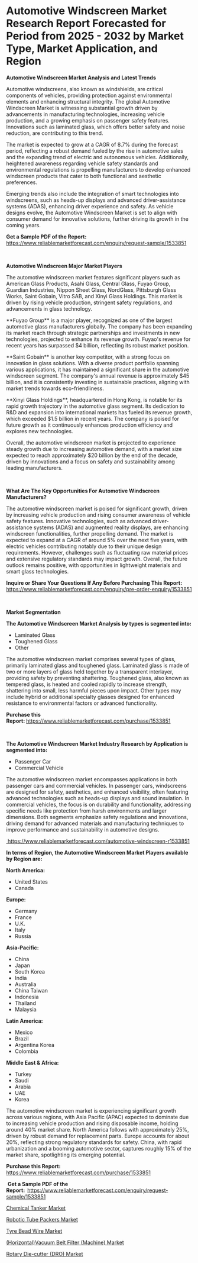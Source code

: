 <p><h1>Automotive Windscreen Market Research Report Forecasted for Period from 2025 -  2032 by Market Type, Market Application, and Region</h1></p><p><strong>Automotive Windscreen Market Analysis and Latest Trends</strong></p>
<p><p>Automotive windscreens, also known as windshields, are critical components of vehicles, providing protection against environmental elements and enhancing structural integrity. The global Automotive Windscreen Market is witnessing substantial growth driven by advancements in manufacturing technologies, increasing vehicle production, and a growing emphasis on passenger safety features. Innovations such as laminated glass, which offers better safety and noise reduction, are contributing to this trend.</p><p>The market is expected to grow at a CAGR of 8.7% during the forecast period, reflecting a robust demand fueled by the rise in automotive sales and the expanding trend of electric and autonomous vehicles. Additionally, heightened awareness regarding vehicle safety standards and environmental regulations is propelling manufacturers to develop enhanced windscreen products that cater to both functional and aesthetic preferences.</p><p>Emerging trends also include the integration of smart technologies into windscreens, such as heads-up displays and advanced driver-assistance systems (ADAS), enhancing driver experience and safety. As vehicle designs evolve, the Automotive Windscreen Market is set to align with consumer demand for innovative solutions, further driving its growth in the coming years.</p></p>
<p><strong>Get a Sample PDF of the Report:&nbsp;</strong> <a href="https://www.reliablemarketforecast.com/enquiry/request-sample/1533851?utm_campaign=1875&utm_medium=2&utm_source=Github&utm_content=ia&utm_term=30032025&utm_id=automotive-windscreen">https://www.reliablemarketforecast.com/enquiry/request-sample/1533851</a></p>
<p>&nbsp;</p>
<p><strong>Automotive Windscreen Major Market Players</strong></p>
<p><p>The automotive windscreen market features significant players such as American Glass Products, Asahi Glass, Central Glass, Fuyao Group, Guardian Industries, Nippon Sheet Glass, NordGlass, Pittsburgh Glass Works, Saint Gobain, Vitro SAB, and Xinyi Glass Holdings. This market is driven by rising vehicle production, stringent safety regulations, and advancements in glass technology.</p><p>**Fuyao Group** is a major player, recognized as one of the largest automotive glass manufacturers globally. The company has been expanding its market reach through strategic partnerships and investments in new technologies, projected to enhance its revenue growth. Fuyao's revenue for recent years has surpassed $4 billion, reflecting its robust market position.</p><p>**Saint Gobain** is another key competitor, with a strong focus on innovation in glass solutions. With a diverse product portfolio spanning various applications, it has maintained a significant share in the automotive windscreen segment. The company's annual revenue is approximately $45 billion, and it is consistently investing in sustainable practices, aligning with market trends towards eco-friendliness.</p><p>**Xinyi Glass Holdings**, headquartered in Hong Kong, is notable for its rapid growth trajectory in the automotive glass segment. Its dedication to R&D and expansion into international markets has fueled its revenue growth, which exceeded $1.5 billion in recent years. The company is poised for future growth as it continuously enhances production efficiency and explores new technologies.</p><p>Overall, the automotive windscreen market is projected to experience steady growth due to increasing automotive demand, with a market size expected to reach approximately $20 billion by the end of the decade, driven by innovations and a focus on safety and sustainability among leading manufacturers.</p></p>
<p>&nbsp;</p>
<p><strong>What Are The Key Opportunities For Automotive Windscreen Manufacturers?</strong></p>
<p><p>The automotive windscreen market is poised for significant growth, driven by increasing vehicle production and rising consumer awareness of vehicle safety features. Innovative technologies, such as advanced driver-assistance systems (ADAS) and augmented reality displays, are enhancing windscreen functionalities, further propelling demand. The market is expected to expand at a CAGR of around 5% over the next five years, with electric vehicles contributing notably due to their unique design requirements. However, challenges such as fluctuating raw material prices and extensive regulatory standards may impact growth. Overall, the future outlook remains positive, with opportunities in lightweight materials and smart glass technologies.</p></p>
<p><strong>Inquire or Share Your Questions If Any Before Purchasing This Report:</strong> <a href="https://www.reliablemarketforecast.com/enquiry/pre-order-enquiry/1533851?utm_campaign=1875&utm_medium=2&utm_source=Github&utm_content=ia&utm_term=30032025&utm_id=automotive-windscreen">https://www.reliablemarketforecast.com/enquiry/pre-order-enquiry/1533851</a></p>
<p>&nbsp;</p>
<p><strong>Market Segmentation</strong></p>
<p><strong>The Automotive Windscreen Market Analysis by types is segmented into:</strong></p>
<p><ul><li>Laminated Glass</li><li>Toughened Glass</li><li>Other</li></ul></p>
<p><p>The automotive windscreen market comprises several types of glass, primarily laminated glass and toughened glass. Laminated glass is made of two or more layers of glass held together by a transparent interlayer, providing safety by preventing shattering. Toughened glass, also known as tempered glass, is heated and cooled rapidly to increase strength, shattering into small, less harmful pieces upon impact. Other types may include hybrid or additional specialty glasses designed for enhanced resistance to environmental factors or advanced functionality.</p></p>
<p><strong>Purchase this Report:&nbsp;</strong><a href="https://www.reliablemarketforecast.com/purchase/1533851?utm_campaign=1875&utm_medium=2&utm_source=Github&utm_content=ia&utm_term=30032025&utm_id=automotive-windscreen">https://www.reliablemarketforecast.com/purchase/1533851</a></p>
<p>&nbsp;</p>
<p><strong>The Automotive Windscreen Market Industry Research by Application is segmented into:</strong></p>
<p><ul><li>Passenger Car</li><li>Commercial Vehicle</li></ul></p>
<p><p>The automotive windscreen market encompasses applications in both passenger cars and commercial vehicles. In passenger cars, windscreens are designed for safety, aesthetics, and enhanced visibility, often featuring advanced technologies such as heads-up displays and sound insulation. In commercial vehicles, the focus is on durability and functionality, addressing specific needs like protection from harsh environments and larger dimensions. Both segments emphasize safety regulations and innovations, driving demand for advanced materials and manufacturing techniques to improve performance and sustainability in automotive designs.</p></p>
<p><a href="https://www.reliablemarketforecast.com/automotive-windscreen-r1533851?utm_campaign=1875&utm_medium=2&utm_source=Github&utm_content=ia&utm_term=30032025&utm_id=automotive-windscreen">&nbsp;https://www.reliablemarketforecast.com/automotive-windscreen-r1533851</a></p>
<p><strong>In terms of Region, the Automotive Windscreen Market Players available by Region are:</strong></p>
<p>
    <p> <strong> North America: </strong>
        <ul>
            <li>United States</li>
            <li>Canada</li>
        </ul>
        </p> 
    <p> <strong> Europe: </strong>
        <ul>
            <li>Germany</li>
            <li>France</li>
            <li>U.K.</li>
            <li>Italy</li>
            <li>Russia</li>
        </ul>
        </p> 
    <p> <strong> Asia-Pacific: </strong>
        <ul>
            <li>China</li>
            <li>Japan</li>
            <li>South Korea</li>
            <li>India</li>
            <li>Australia</li>
            <li>China Taiwan</li>
            <li>Indonesia</li>
            <li>Thailand</li>
            <li>Malaysia</li>
        </ul>
        </p> 
    <p> <strong> Latin America: </strong>
        <ul>
            <li>Mexico</li>
            <li>Brazil</li>
            <li>Argentina Korea</li>
            <li>Colombia</li>
        </ul>
        </p> 
    <p> <strong> Middle East & Africa: </strong>
        <ul>
            <li>Turkey</li>
            <li>Saudi</li>
            <li>Arabia</li>
            <li>UAE</li>
            <li>Korea</li>
        </ul>
    </p>
    </p>
<p><p>The automotive windscreen market is experiencing significant growth across various regions, with Asia Pacific (APAC) expected to dominate due to increasing vehicle production and rising disposable income, holding around 40% market share. North America follows with approximately 25%, driven by robust demand for replacement parts. Europe accounts for about 20%, reflecting strong regulatory standards for safety. China, with rapid urbanization and a booming automotive sector, captures roughly 15% of the market share, spotlighting its emerging potential.</p></p>
<p><strong>Purchase this Report: </strong><a href="https://www.reliablemarketforecast.com/purchase/1533851?utm_campaign=1875&utm_medium=2&utm_source=Github&utm_content=ia&utm_term=30032025&utm_id=automotive-windscreen">https://www.reliablemarketforecast.com/purchase/1533851</a></p>
<p>&nbsp;<strong>Get a Sample PDF of the Report:&nbsp;&nbsp;</strong><a href="https://www.reliablemarketforecast.com/enquiry/request-sample/1533851?utm_campaign=1875&utm_medium=2&utm_source=Github&utm_content=ia&utm_term=30032025&utm_id=automotive-windscreen">https://www.reliablemarketforecast.com/enquiry/request-sample/1533851</a></p>
<p><strong></strong></p>
<p><p><a href="https://github.com/sivyerloucks/Market-Research-Report-List-1/blob/main/chemical-tanker-market.md?utm_campaign=1875&utm_medium=2&utm_source=Github&utm_content=ia&utm_term=30032025&utm_id=automotive-windscreen">Chemical Tanker Market</a></p><p><a href="https://www.linkedin.com/pulse/key-metrics-robotic-tube-packers-market-report-size-growth-forecast-vqqie?utm_campaign=1875&utm_medium=2&utm_source=Github&utm_content=ia&utm_term=30032025&utm_id=automotive-windscreen">Robotic Tube Packers Market</a></p><p><a href="https://github.com/safatabhee/Market-Research-Report-List-1/blob/main/tyre-bead-wire-market.md?utm_campaign=1875&utm_medium=2&utm_source=Github&utm_content=ia&utm_term=30032025&utm_id=automotive-windscreen">Tyre Bead Wire Market</a></p><p><a href="https://www.linkedin.com/pulse/trends-global-horizontalvacuum-belt-filter-machine-market-6zn6e?utm_campaign=1875&utm_medium=2&utm_source=Github&utm_content=ia&utm_term=30032025&utm_id=automotive-windscreen">(Horizontal)Vacuum Belt Filter (Machine) Market</a></p><p><a href="https://www.linkedin.com/pulse/latest-forecast-shows-rotary-die-cutter-dro-market-size-65epe?utm_campaign=1875&utm_medium=2&utm_source=Github&utm_content=ia&utm_term=30032025&utm_id=automotive-windscreen">Rotary Die-cutter (DRO) Market</a></p></p>